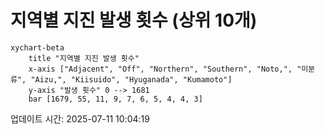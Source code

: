 # 지역별 지진 발생 횟수 (상위 10개)

```mermaid
xychart-beta
    title "지역별 지진 발생 횟수"
    x-axis ["Adjacent", "Off", "Northern", "Southern", "Noto,", "미분류", "Aizu,", "Kiisuido", "Hyuganada", "Kumamoto"]
    y-axis "발생 횟수" 0 --> 1681
    bar [1679, 55, 11, 9, 7, 6, 5, 4, 4, 3]
```

업데이트 시간: 2025-07-11 10:04:19
